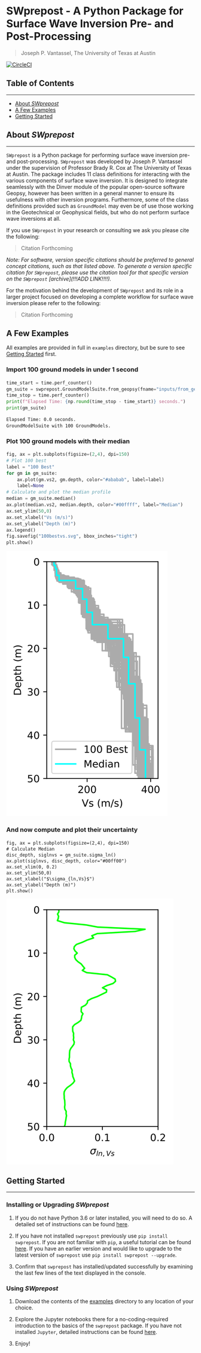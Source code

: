 # SWprepost - A Python Package for Surface Wave Inversion Pre- and Post-Processing

> Joseph P. Vantassel, The University of Texas at Austin

[![CircleCI](https://circleci.com/gh/jpvantassel/swprepost.svg?style=svg)](https://circleci.com/gh/jpvantassel/swprepost)

## Table of Contents

---

 - [About _SWprepost_](#About-SWprepost)
 - [A Few Examples](#A-Few-Examples)
 - [Getting Started](#Getting-Started)

## About _SWprepost_

---

`SWprepost` is a Python package for performing surface wave inversion pre- and
post-processing. `SWprepost` was developed by Joseph P. Vantassel under the
supervision of Professor Brady R. Cox at The University of Texas at Austin. The
package includes 11 class definitions for interacting with the various
components of surface wave inversion. It is designed to integrate seamlessly
with the Dinver module of the popular open-source software Geopsy, however
has been written in a general manner to ensure its usefulness with other
inversion programs. Furthermore, some of the class definitions provided such as
`GroundModel` may even be of use those working in the Geotechnical or
Geophysical fields, but who do not perform surface wave inversions at all.

If you use `SWprepost` in your research or consulting we ask you please cite the
following:

> Citation Forthcoming

_Note: For software, version specific citations should be preferred to general
concept citations, such as that listed above. To generate a version specific
citation for `SWprepost`, please use the citation tool for that specific version
on the `SWprepost` [archive](!!!ADD LINK!!!!)._

For the motivation behind the development of `SWprepost` and its role in a
larger project focused on developing a complete workflow for surface wave
inversion please refer to the following:

> Citation Forthcoming

## A Few Examples

All examples are provided in full in `examples` directory, but be sure to see
[Getting Started](#Getting-Started) first.

### Import 100 ground models in under 1 second

```Python
time_start = time.perf_counter()
gm_suite = swprepost.GroundModelSuite.from_geopsy(fname="inputs/from_geopsy_100gm.txt")
time_stop = time.perf_counter()
print(f"Elapsed Time: {np.round(time_stop - time_start)} seconds.")
print(gm_suite)
```

```Bash
Elapsed Time: 0.0 seconds.
GroundModelSuite with 100 GroundModels.
```

### Plot 100 ground models with their median

```Python
fig, ax = plt.subplots(figsize=(2,4), dpi=150)
# Plot 100 best
label = "100 Best"
for gm in gm_suite:
    ax.plot(gm.vs2, gm.depth, color="#ababab", label=label)
    label=None
# Calculate and plot the median profile
median = gm_suite.median()
ax.plot(median.vs2, median.depth, color="#00ffff", label="Median")
ax.set_ylim(50,0)
ax.set_xlabel("Vs (m/s)")
ax.set_ylabel("Depth (m)")
ax.legend()
fig.savefig("100bestvs.svg", bbox_inches="tight")
plt.show()
```

![100bestvs.svg](figs/100bestvs.svg)

### And now compute and plot their uncertainty

```
fig, ax = plt.subplots(figsize=(2,4), dpi=150)
# Calculate Median
disc_depth, siglnvs = gm_suite.sigma_ln()
ax.plot(siglnvs, disc_depth, color="#00ff00")
ax.set_xlim(0, 0.2)
ax.set_ylim(50,0)
ax.set_xlabel("$\sigma_{ln,Vs}$")
ax.set_ylabel("Depth (m)")
plt.show()
```

![siglnvs.svg](figs/siglnvs.svg)

## Getting Started

---

### Installing or Upgrading _SWprepost_

1.  If you do not have Python 3.6 or later installed, you will need to do
so. A detailed set of instructions can be found
[here](https://jpvantassel.github.io/python3-course/#/intro/installing_python).

2.  If you have not installed `swprepost` previously use
`pip install swprepost`. If you are not familiar with `pip`, a useful tutorial
can be found [here](https://jpvantassel.github.io/python3-course/#/intro/pip).
If you have an earlier version and would like to upgrade to the latest version
of `swprepost` use `pip install swprepost --upgrade`.

3.  Confirm that `swprepost` has installed/updated successfully by examining the
last few lines of the text displayed in the console.

### Using _SWprepost_

1.  Download the contents of the [examples](https://github.com/jpvantassel/swprepost/tree/master/examples)
  directory to any location of your choice.

2.  Explore the Jupyter notebooks there for a no-coding-required introduction
  to the basics of the `swprepost` package. If you have not installed `Jupyter`,
  detailed instructions can be found [here](https://jpvantassel.github.io/python3-course/#/intro/installing_jupyter).

3.  Enjoy!
